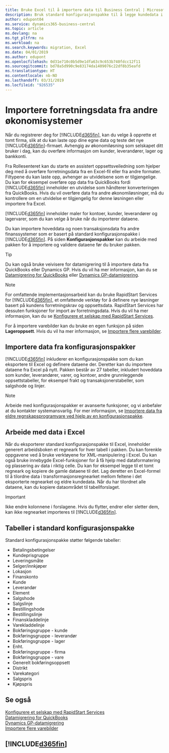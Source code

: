 ```yaml
---
title: Bruke Excel til å importere data til Business Central | Microsoft-dokumentasjon
description: Bruk standard konfigurasjonspakke til å legge kundedata i Excel og importere dataene tilbake til Business Central.
author: edupont04
ms.service: dynamics365-business-central
ms.topic: article
ms.devlang: na
ms.tgt_pltfrm: na
ms.workload: na
ms.search.keywords: migration, Excel
ms.date: 04/01/2019
ms.author: edupont
ms.openlocfilehash: 0d31e710c0b5d9e1dfa63c9c653b740fdcc12f11
ms.sourcegitcommit: bd78a5d990c9e83174da1409076c22df8b35eafd
ms.translationtype: HT
ms.contentlocale: nb-NO
ms.lasthandoff: 03/31/2019
ms.locfileid: "926535"
---
```

# <a name="importing-business-data-from-other-finance-systems"></a>Importere forretningsdata fra andre økonomisystemer
Når du registrerer deg for [!INCLUDE[d365fin](includes/d365fin_md.md)], kan du velge å opprette et tomt firma, slik at du kan laste opp dine egne data og teste det nye [!INCLUDE[d365fin](includes/d365fin_md.md)]-firmaet. Avhengig av økonomiløsning som selskapet ditt bruker i dag, kan du overføre informasjon om kunder, leverandører, lager og bankkonti.  

Fra Rollesenteret kan du starte en assistert oppsettsveiledning som hjelper deg med å overføre forretningsdata fra en Excel-fil eller fra andre formater. Filtypene du kan laste opp, avhenger av utvidelsene som er tilgjengelige. Du kan for eksempel overføre opp data fra QuickBooks fordi [!INCLUDE[d365fin](includes/d365fin_md.md)] inneholder en utvidelse som håndterer konverteringen fra QuickBooks. Hvis du vil overføre data fra andre økonomiløsninger, må du kontrollere om en utvidelse er tilgjengelig for denne løsningen eller importere fra Excel.  

[!INCLUDE[d365fin](includes/d365fin_md.md)] inneholder maler for kontoer, kunder, leverandører og lagervarer, som du kan velge å bruke når du importerer dataene.

Du kan importere hoveddata og noen transaksjonsdata fra andre finanssystemer som er basert på standard konfigurasjonspakke i [!INCLUDE[d365fin](includes/d365fin_md.md)]. På siden **Konfigurasjonspakker** kan du arbeide med pakken for å importere og validere dataene før du bruker pakken.  

> [!TIP]  
> Du kan også bruke veivisere for datamigrering til å importere data fra QuickBooks eller Dynamics GP. Hvis du vil ha mer informasjon, kan du se [Datamigrering for QuickBooks](ui-extensions-quickbooks-data-migration.md) eller [Dynamics GP-datamigrering](ui-extensions-dynamicsgp-data-migration.md).

> [!NOTE]  
> For omfattende implementasjonsarbeid kan du bruke RapidStart Services for [!INCLUDE[d365fin](includes/d365fin_md.md)], et omfattende verktøy for å definere nye løsninger basert på kundens forretningskrav og oppsettsdata. RapidStart Services har dessuten funksjoner for import av forretningsdata. Hvis du vil ha mer informasjon, kan du se [Konfigurere et selskap med RapidStart Services](admin-set-up-a-company-with-rapidstart.md).

For å importere varebilder kan du bruke en egen funksjon på siden **Lageroppsett**. Hvis du vil ha mer informasjon, se [Importere flere varebilder](inventory-how-import-item-pictures.md).

## <a name="importing-data-from-configuration-packages"></a>Importere data fra konfigurasjonspakker
[!INCLUDE[d365fin](includes/d365fin_md.md)] inkluderer en konfigurasjonspakke som du kan eksportere til Excel og definere dataene der. Deretter kan du importere dataene fra Excel på nytt. Pakken består av 27 tabeller, inkludert hoveddata som kunder, leverandører, varer, og kontoer, andre grunnleggende oppsettstabeller, for eksempel frakt og transaksjonerstabeller, som salgshode og linjer.  

> [!NOTE]  
>   Arbeide med konfigurasjonspakker er avanserte funksjoner, og vi anbefaler at du kontakter systemansvarlig. For mer informasjon, se [Importere data fra eldre regnskapsprogramvare ved hjelp av en konfigurasjonspakke](across-import-data-configuration-packages.md).

## <a name="working-with-data-in-excel"></a>Arbeide med data i Excel
Når du eksporterer standard konfigurasjonspakke til Excel, inneholder generert arbeidsboken et regneark for hver tabell i pakken. Du kan forenkle oppgavene ved å bruke verktøyene for XML-manipulering i Excel. Du kan også bruke innebygde Excel-funksjoner for å få hjelp med dataformatering og plassering av data i riktig celle. Du kan for eksempel legge til et tomt regneark og kopiere de gamle dataene til det. Lag deretter en Excel-formel til å tilordne data i transformasjonsregnearket mellom feltene i det eksporterte regnearket og eldre kundedata. Når du har tilordnet alle dataene, kan du kopiere dataområdet til tabellforslaget.  

> [!IMPORTANT]  
>  Ikke endre kolonnene i forslagene. Hvis du flytter, endrer eller sletter dem, kan ikke regnearket importeres til [!INCLUDE[d365fin](includes/d365fin_md.md)].

## <a name="tables-in-the-default-configuration-package"></a>Tabeller i standard konfigurasjonspakke
Standard konfigurasjonspakke støtter følgende tabeller:

-   Betalingsbetingelser
-   Kundeprisgruppe
-   Leveringsmåte
-   Selger/innkjøper
-   Lokasjon
-   Finanskonto
-   Kunde
-   Leverandør
-   Element
-   Salgshode
-   Salgslinje
-   Bestillingshode
-   Bestillingslinje
-   Finanskladdelinje
-   Varekladdelinje
-   Bokføringsgruppe - kunde
-   Bokføringsgruppe - leverandør
-   Bokføringsgruppe - lager
-   Enht.
-   Bokføringsgruppe - firma
-   Bokføringsgruppe - vare
-   Generelt bokføringsoppsett
-   Distrikt
-   Varekategori
-   Salgspris
-   Kjøpspris

## <a name="see-also"></a>Se også
[Konfigurere et selskap med RapidStart Services](admin-set-up-a-company-with-rapidstart.md)  
[Datamigrering for QuickBooks](ui-extensions-quickbooks-data-migration.md)  
[Dynamics GP-datamigrering](ui-extensions-dynamicsgp-data-migration.md)  
[Importere flere varebilder](inventory-how-import-item-pictures.md)

## [!INCLUDE[d365fin](includes/free_trial_md.md)]  
